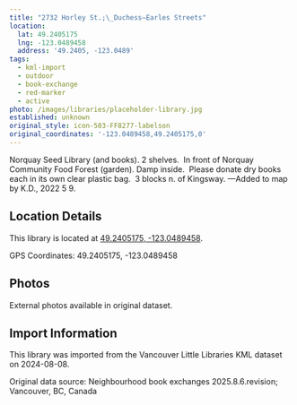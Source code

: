 ```yaml
---
title: "2732 Horley St.;\_Duchess—Earles Streets"
location:
  lat: 49.2405175
  lng: -123.0489458
  address: '49.2405, -123.0489'
tags:
  - kml-import
  - outdoor
  - book-exchange
  - red-marker
  - active
photo: /images/libraries/placeholder-library.jpg
established: unknown
original_style: icon-503-FF8277-labelson
original_coordinates: '-123.0489458,49.2405175,0'
---
```

Norquay Seed Library (and books).
2 shelves.  In front of 
Norquay Community Food Forest (garden).
Damp inside.  Please donate dry books each in its own clear plastic bag.  3 blocks n. of Kingsway.
—Added to map by K.D., 2022 5 9.

## Location Details

This library is located at [49.2405175, -123.0489458](https://www.google.com/maps?q=49.2405175,-123.0489458).

GPS Coordinates: 49.2405175, -123.0489458

## Photos

External photos available in original dataset.

## Import Information

This library was imported from the Vancouver Little Libraries KML dataset on 2024-08-08.

Original data source: Neighbourhood book exchanges 2025.8.6.revision; Vancouver, BC, Canada
